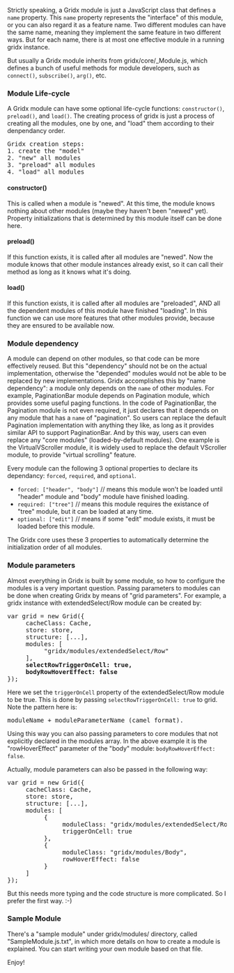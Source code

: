 Strictly speaking, a Gridx module is just a JavaScript class that defines a `name` property. This `name` property represents the "interface" of this module, or you can also regard it as a feature name. Two different modules can have the same name, meaning they implement the same feature in two different ways. But for each name, there is at most one effective module in a running gridx instance.

But usually a Gridx module inherits from gridx/core/_Module.js, which defines a bunch of useful methods for module developers, such as `connect()`, `subscribe()`, `arg()`, etc.

### Module Life-cycle
A Gridx module can have some optional life-cycle functions: `constructor()`, `preload()`, and `load()`. The creating process of gridx is just a process of creating all the modules, one by one, and "load" them according to their denpendancy order.

<pre>
Gridx creation steps:
1. create the "model"
2. "new" all modules
3. "preload" all modules
4. "load" all modules
</pre>

#### constructor()
This is called when a module is "newed". At this time, the module knows nothing about other modules (maybe they haven't been "newed" yet). Property initializations that is determined by this module itself can be done here.

#### preload()
If this function exists, it is called after all modules are "newed". Now the module knows that other module instances already exist, so it can call their method as long as it knows what it's doing.

#### load()
If this function exists, it is called after all modules are "preloaded", AND all the dependent modules of this module have finished "loading". In this function we can use more features that other modules provide, because they are ensured to be available now.

### Module dependency
A module can depend on other modules, so that code can be more effectively reused. But this "dependency" should not be on the actual implementation, otherwise the "depended" modules would not be able to be replaced by new implementations.
Gridx accomplishes this by "name dependency": a module only depends on the `name` of other modules. For example, PaginationBar module depends on Pagination module, which provides some useful paging functions. In the code of PaginationBar, the Pagination module is not even required, it just declares that it depends on any module that has a `name` of "pagination". So users can replace the default Pagination implementation with anything they like, as long as it provides similar API to support PaginationBar.
And by this way, users can even replace any "core modules" (loaded-by-default modules). One example is the VirtualVScroller module, it is widely used to replace the default VScroller module, to provide "virtual scrolling" feature.

Every module can the following 3 optional properties to declare its dependancy: `forced`, `required`, and `optional`.
* `forced: ["header", "body"]` // means this module won't be loaded until "header" module and "body" module have finished loading.
* `required: ["tree"]` // means this module requires the existance of "tree" module, but it can be loaded at any time.
* `optional: ["edit"]` // means if some "edit" module exists, it must be loaded before this module.

The Gridx core uses these 3 properties to automatically determine the initialization order of all modules.

### Module parameters
Almost everything in Gridx is built by some module, so how to configure the modules is a very important question.
Passing parameters to modules can be done when creating Gridx by means of "grid parameters". For example, a gridx instance with extendedSelect/Row module can be created by:

<pre>
var grid = new Grid({
     cacheClass: Cache,
     store: store,
     structure: [...],
     modules: [
          "gridx/modules/extendedSelect/Row"
     ],
     <b>selectRowTriggerOnCell: true,
     bodyRowHoverEffect: false</b>
});
</pre>

Here we set the `triggerOnCell` property of the extendedSelect/Row module to be true. This is done by passing `selectRowTriggerOnCell: true` to grid. Note the pattern here is: 

<pre>
moduleName + moduleParameterName (camel format).
</pre>

Using this way you can also passing parameters to core modules that not explicitly declared in the modules array. In the above example it is the "rowHoverEffect" parameter of the "body" module: `bodyRowHoverEffect: false`.

Actually, module parameters can also be passed in the following way:

<pre>
var grid = new Grid({
     cacheClass: Cache,
     store: store,
     structure: [...],
     modules: [
          {
               moduleClass: "gridx/modules/extendedSelect/Row",
               triggerOnCell: true
          },
          {
               moduleClass: "gridx/modules/Body",
               rowHoverEffect: false
          }
     ]
});
</pre>

But this needs more typing and the code structure is more complicated. So I prefer the first way. :-)

### Sample Module
There's a "sample module" under gridx/modules/ directory, called "SampleModule.js.txt", in which more details on how to create a module is explained. You can start writing your own module based on that file.

Enjoy!